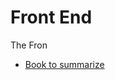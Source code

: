 # Front End
The Fron

 - [Book to summarize](https://frontendmasters.com/books/front-end-handbook/2019/#1.2)

<!--stackedit_data:
eyJoaXN0b3J5IjpbLTE4MDgwMTA5NTMsMTcxNDM1NjY2MywtMT
M5MzQ3MTQyMV19
-->